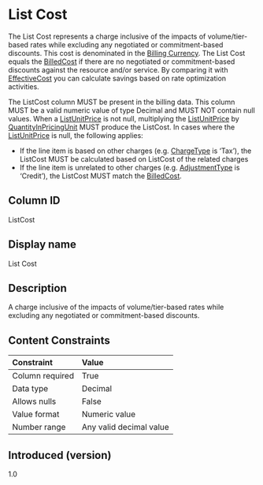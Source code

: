 # List Cost

The List Cost represents a charge inclusive of the impacts of volume/tier-based rates while excluding any negotiated or commitment-based discounts. This cost is denominated in the [Billing Currency](#billingcurrency). The List Cost equals the [BilledCost](#billedcost) if there are no negotiated or commitment-based discounts against the resource and/or service. By comparing it with [EffectiveCost](#effectivecost) you can calculate savings based on rate optimization activities.

The ListCost column MUST be present in the billing data. This column MUST be a valid numeric value of type Decimal and MUST NOT contain null values. When a [ListUnitPrice](#listunitprice) is not null, multiplying the [ListUnitPrice](#listunitprice) by [QuantityInPricingUnit](#quantityinpricingunit ) MUST produce the ListCost. In cases where the [ListUnitPrice](#listunitprice) is null, the following applies:

* If the line item is based on other charges (e.g. [ChargeType](#chargetype) is ‘Tax’), the ListCost MUST be calculated based on ListCost of the related charges
* If the line item is unrelated to other charges (e.g. [AdjustmentType](#adjustmenttype) is ‘Credit’), the ListCost MUST match the [BilledCost](#billedcost).

## Column ID

ListCost

## Display name

List Cost

## Description

A charge inclusive of the impacts of volume/tier-based rates while excluding any negotiated or commitment-based discounts.

## Content Constraints

| Constraint      | Value                   |
|:----------------|:------------------------|
| Column required | True                    |
| Data type       | Decimal                 |
| Allows nulls    | False                   |
| Value format    | Numeric value           |
| Number range    | Any valid decimal value |

## Introduced (version)

1.0
